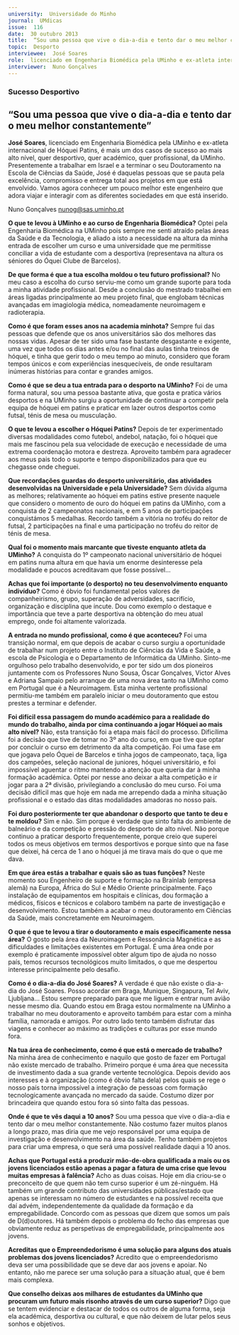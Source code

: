```yaml
---
university:  Universidade do Minho
journal:  UMdicas
issue:  116
date:  30 outubro 2013
title:  “Sou uma pessoa que vive o dia-a-dia e tento dar o meu melhor constantemente”
topic:  Desporto
interviewee:  José Soares
role:  licenciado em Engenharia Biomédica pela UMinho e ex-atleta internacional de Hóquei Patins
interviewer:  Nuno Gonçalves
---
```



### Sucesso Desportivo

## “Sou uma pessoa que vive o dia-a-dia e tento dar o meu melhor constantemente”

**José Soares**, licenciado em Engenharia Biomédica pela UMinho e ex-atleta internacional de Hóquei Patins, é mais um dos casos de sucesso ao mais alto nível, quer desportivo, quer académico, quer profissional, da UMinho. Presentemente a trabalhar em Israel e a terminar o seu Doutoramento na Escola de Ciências da Saúde, José é daquelas pessoas que se pauta pela excelência, compromisso e entrega total aos projetos em que está envolvido. Vamos agora conhecer um pouco melhor este engenheiro que adora viajar e interagir com as diferentes sociedades em que está inserido.

Nuno Gonçalves
nunog@sas.uminho.pt

**O que te levou à UMinho e ao curso de Engenharia Biomédica?**
Optei pela Engenharia Biomédica na UMinho pois sempre me senti atraído pelas áreas da Saúde e da Tecnologia, e aliado a isto a necessidade na altura da minha entrada de escolher um curso e uma universidade que me permitisse conciliar a vida de estudante com a desportiva (representava na altura os séniores do Óquei Clube de Barcelos).

**De que forma é que a tua escolha moldou o teu futuro profissional?**
No meu caso a escolha do curso serviu-me como um grande suporte para toda a minha atividade profissional. Desde a conclusão do mestrado trabalhei em áreas ligadas principalmente ao meu projeto final, que englobam técnicas avançadas em imagiologia médica, nomeadamente neuroimagem e radioterapia.

**Como é que foram esses anos na academia minhota?**
Sempre fui das pessoas que defende que os anos universitários são dos melhores das nossas vidas. Apesar de ter sido uma fase bastante desgastante e exigente, uma vez que todos os dias antes e/ou no final das aulas tinha treinos de hóquei, e tinha que gerir todo o meu tempo ao minuto, considero que foram tempos únicos e com experiências inesquecíveis, de onde resultaram inúmeras histórias para contar e grandes amigos.

**Como é que se deu a tua entrada para o desporto na UMinho?**
Foi de uma forma natural, sou uma pessoa bastante ativa, que gosta e pratica vários desportos e na UMinho surgiu a oportunidade de continuar a competir pela equipa de hóquei em patins e praticar em lazer outros desportos como futsal, ténis de mesa ou musculação.

**O que te levou a escolher o Hóquei Patins?**
Depois de ter experimentado diversas modalidades como futebol, andebol, natação, foi o hóquei que mais me fascinou pela sua velocidade de execução e necessidade de uma extrema coordenação motora e destreza. Aproveito também para agradecer aos meus pais todo o suporte e tempo disponibilizados para que eu chegasse onde cheguei.

**Que recordações guardas do desporto universitário, das atividades desenvolvidas na Universidade e pela Universidade?**
Sem dúvida alguma as melhores; relativamente ao hóquei em patins estive presente naquele que considero o momento de ouro do hóquei em patins da UMinho, com a conquista de 2 campeonatos nacionais, e em 5 anos de participações conquistámos 5 medalhas. Recordo também a vitória no troféu do reitor de futsal, 2 participações na final e uma participação no troféu do reitor de ténis de mesa.

**Qual foi o momento mais marcante que tiveste enquanto atleta da UMinho?**
A conquista do 1º campeonato nacional universitário de hóquei em patins numa altura em que havia um enorme desinteresse pela modalidade e poucos acreditavam que fosse possível…

**Achas que foi importante (o desporto) no teu desenvolvimento enquanto indivíduo?**
Como é óbvio foi fundamental pelos valores de companheirismo, grupo, superação de adversidades, sacrifício, organização e disciplina que incute. Dou como exemplo o destaque e importância que teve a parte desportiva na obtenção do meu atual emprego, onde foi altamente valorizada.

**A entrada no mundo profissional, como é que aconteceu?**
Foi uma transição normal, em que depois de acabar o curso surgiu a oportunidade de trabalhar num projeto entre o Instituto de Ciências da Vida e Saúde, a escola de Psicologia e o Departamento de Informática da UMinho. Sinto-me orgulhoso pelo trabalho desenvolvido, e por ter sido um dos pioneiros juntamente com os Professores Nuno Sousa, Óscar Gonçalves, Victor Alves e Adriana Sampaio pelo arranque de uma nova área tanto na UMinho como em Portugal que é a Neuroimagem. Esta minha vertente profissional permitiu-me também em paralelo iniciar o meu doutoramento que estou prestes a terminar e defender.

**Foi difícil essa passagem do mundo académico para a realidade do mundo do trabalho, ainda por cima continuando a jogar Hóquei ao mais alto nível?**
Não, esta transição foi a etapa mais fácil do processo. Dificílima foi a decisão que tive de tomar no 3º ano do curso, em que tive que optar por concluir o curso em detrimento da alta competição. Foi uma fase em que jogava pelo Óquei de Barcelos e tinha jogos de campeonato, taça, liga dos campeões, seleção nacional de juniores, hóquei universitário, e foi impossível aguentar o ritmo mantendo a atenção que queria dar à minha formação académica. Optei por nesse ano deixar a alta competição e ir jogar para a 2ª divisão, privilegiando a conclusão do meu curso. Foi uma decisão difícil mas que hoje em nada me arrependo dada a minha situação profissional e o estado das ditas modalidades amadoras no nosso país.

**Foi duro posteriormente ter que abandonar o desporto que tanto te deu e te moldou?**
Sim e não. Sim porque é verdade que sinto falta do ambiente de balneário e da competição e pressão do desporto de alto nível. Não porque continuo a praticar desporto frequentemente, porque creio que superei todos os meus objetivos em termos desportivos e porque sinto que na fase que deixei, há cerca de 1 ano o hóquei já me tirava mais do que o que me dava.

**Em que área estás a trabalhar e quais são as tuas funções?**
Neste momento sou Engenheiro de suporte e formação na Brainlab (empresa alemã) na Europa, África do Sul e Médio Oriente principalmente. Faço instalação de equipamentos em hospitais e clínicas, dou formação a médicos, físicos e técnicos e colaboro também na parte de investigação e desenvolvimento. Estou também a acabar o meu doutoramento em Ciências da Saúde, mais concretamente em Neuroimagem.

**O que é que te levou a tirar o doutoramento e mais especificamente nessa área?**
O gosto pela área da Neuroimagem e Ressonância Magnética e as dificuldades e limitações existentes em Portugal. É uma área onde por exemplo é praticamente impossível obter algum tipo de ajuda no nosso país, temos recursos tecnológicos muito limitados, o que me despertou interesse principalmente pelo desafio.

**Como é o dia-a-dia do José Soares?**
A verdade é que não existe o dia-a-dia do José Soares. Posso acordar em Braga, Munique, Singapura, Tel Aviv, Ljubljana… Estou sempre preparado para que me liguem e entrar num avião nesse mesmo dia. Quando estou em Braga estou normalmente na UMinho a trabalhar no meu doutoramento e aproveito também para estar com a minha família, namorada e amigos. Por outro lado tento também disfrutar das viagens e conhecer ao máximo as tradições e culturas por esse mundo fora.

**Na tua área de conhecimento, como é que está o mercado de trabalho?**
Na minha área de conhecimento e naquilo que gosto de fazer em Portugal não existe mercado de trabalho. Primeiro porque é uma área que necessita de investimento dada a sua grande vertente tecnológica. Depois devido aos interesses e à organização (como é óbvio falta dela) pelos quais se rege o nosso país torna impossível a integração de pessoas com formação tecnologicamente avançada no mercado da saúde. Costumo dizer por brincadeira que quando estou fora só sinto falta das pessoas.

**Onde é que te vês daqui a 10 anos?**
Sou uma pessoa que vive o dia-a-dia e tento dar o meu melhor constantemente. Não costumo fazer muitos planos a longo prazo, mas diria que me vejo responsável por uma equipa de investigação e desenvolvimento na área da saúde. Tenho também projetos para criar uma empresa, o que será uma possível realidade daqui a 10 anos.

**Achas que Portugal está a produzir mão-de-obra qualificada a mais ou os jovens licenciados estão apenas a pagar a fatura de uma crise que levou muitas empresas à falência?**
Acho as duas coisas. Hoje em dia criou-se o preconceito de que quem não tem curso superior é um zé-ninguém. Há também um grande contributo das universidades públicas/estado que apenas se interessam no número de estudantes e na possível receita que daí advém, independentemente da qualidade da formação e da empregabilidade. Concordo com as pessoas que dizem que somos um país de D(d)outores. Há também depois o problema do fecho das empresas que obviamente reduz as perspetivas de empregabilidade, principalmente aos jovens.

**Acreditas que o Empreendedorismo é uma solução para alguns dos atuais problemas dos jovens licenciados?**
Acredito que o empreendedorismo deva ser uma possibilidade que se deve dar aos jovens e apoiar. No entanto, não me parece ser uma solução para a situação atual, que é bem mais complexa.

**Que conselho deixas aos milhares de estudantes da UMinho que procuram um futuro mais risonho através de um curso superior?**
Digo que se tentem evidenciar e destacar de todos os outros de alguma forma, seja ela académica, desportiva ou cultural, e que não deixem de lutar pelos seus sonhos e objetivos.

